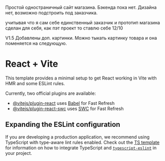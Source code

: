 Простой одностраничный сайт магазина. Бэкенда пока нет.
Дизайна нет, возможно подстроить под заказчика.
<p>учитывая что я сам себе единственный заказчик и прототип магазина сделан для себя, как пэт проект то ставлю себе 12/10</p>

V1.5 Добавлены доп. картинки. Можно тыкать картинку товара и она поменяется на следующую.



# React + Vite

This template provides a minimal setup to get React working in Vite with HMR and some ESLint rules.

Currently, two official plugins are available:

- [@vitejs/plugin-react](https://github.com/vitejs/vite-plugin-react/blob/main/packages/plugin-react) uses [Babel](https://babeljs.io/) for Fast Refresh
- [@vitejs/plugin-react-swc](https://github.com/vitejs/vite-plugin-react/blob/main/packages/plugin-react-swc) uses [SWC](https://swc.rs/) for Fast Refresh

## Expanding the ESLint configuration

If you are developing a production application, we recommend using TypeScript with type-aware lint rules enabled. Check out the [TS template](https://github.com/vitejs/vite/tree/main/packages/create-vite/template-react-ts) for information on how to integrate TypeScript and [`typescript-eslint`](https://typescript-eslint.io) in your project.
